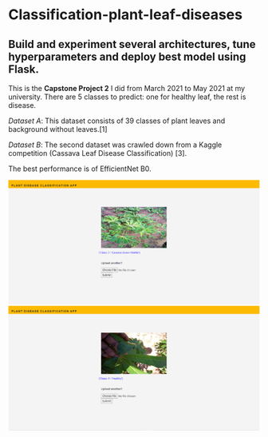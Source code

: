 # Classification-plant-leaf-diseases
## Build and experiment several architectures, tune hyperparameters and deploy best model using Flask.
This is the **Capstone Project 2** I did from March 2021 to May 2021 at my university. There are 5 classes to predict: one for healthy leaf, the rest is disease.

*Dataset A*: This dataset consists of 39 classes of plant leaves and background without leaves.[1]

*Dataset B*: The second dataset was crawled down from a Kaggle competition (Cassava Leaf Disease Classification) [3].

The best performance is of EfficientNet B0.

![Github logo](https://github.com/ToDucThanh/Classification-plant-leaf-diseases/blob/master/Image-Classification-App/img1.png)
![Github logo](https://github.com/ToDucThanh/Classification-plant-leaf-diseases/blob/master/Image-Classification-App/img2.png)
